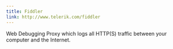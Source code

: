 ```yaml
---
title: Fiddler
link: http://www.telerik.com/fiddler
---
```


Web Debugging Proxy which logs all HTTP(S) traffic between your computer and the Internet.

